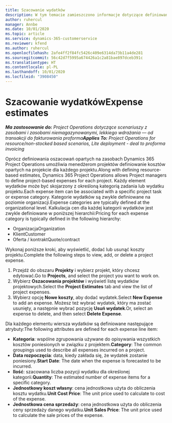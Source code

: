 ```yaml
---
title: Szacowanie wydatków
description: W tym temacie zamieszczono informacje dotyczące definiowania lub szacowania kosztów opartych na projektach.
author: ruhercul
manager: Annbe
ms.date: 10/01/2020
ms.topic: article
ms.service: dynamics-365-customerservice
ms.reviewer: kfend
ms.author: ruhercul
ms.openlocfilehash: 2afe4ff2f84fc5426c409e6314da73b11a4de281
ms.sourcegitcommit: 56c42d7f5995a674426a1c2a81bae897dceb391c
ms.translationtype: HT
ms.contentlocale: pl-PL
ms.lasthandoff: 10/01/2020
ms.locfileid: "3908450"
---
```

# <a name="expense-estimates"></a><span data-ttu-id="84b94-103">Szacowanie wydatków</span><span class="sxs-lookup"><span data-stu-id="84b94-103">Expense estimates</span></span>
<span data-ttu-id="84b94-104">_**Ma zastosowanie do:** Project Operations dotyczące scenariuszy z zasobami i zasobami niemagazynowanymi, lekkiego wdrażania — od transakcji do fakturowania proforma_</span><span class="sxs-lookup"><span data-stu-id="84b94-104">_**Applies To:** Project Operations for resource/non-stocked based scenarios, Lite deployment - deal to proforma invoicing_</span></span>

<span data-ttu-id="84b94-105">Oprócz definiowania oszacowań opartych na zasobach Dynamics 365 Project Operations umożliwia menedżerom projektów definiowanie kosztów opartych na projekcie dla każdego projektu.</span><span class="sxs-lookup"><span data-stu-id="84b94-105">Along with defining resource-based estimates, Dynamics 365 Project Operations allows Project managers to define project-based expenses for each project.</span></span> <span data-ttu-id="84b94-106">Każdy element wydatków może być skojarzony z określoną kategorią zadania lub wydatku projektu.</span><span class="sxs-lookup"><span data-stu-id="84b94-106">Each expense item can be associated with a specific project task or expense category.</span></span> <span data-ttu-id="84b94-107">Kategorie wydatków są zwykle definiowane na poziomie organizacji.</span><span class="sxs-lookup"><span data-stu-id="84b94-107">Expense categories are typically defined at the organizational level.</span></span> <span data-ttu-id="84b94-108">Kalkulacja cen dla każdej kategorii wydatków jest zwykle definiowane w poniższej hierarchii:</span><span class="sxs-lookup"><span data-stu-id="84b94-108">Pricing for each expense category is typically defined in the following hierarchy:</span></span>

- <span data-ttu-id="84b94-109">Organizacja</span><span class="sxs-lookup"><span data-stu-id="84b94-109">Organization</span></span>
- <span data-ttu-id="84b94-110">Klient</span><span class="sxs-lookup"><span data-stu-id="84b94-110">Customer</span></span>
- <span data-ttu-id="84b94-111">Oferta / kontrakt</span><span class="sxs-lookup"><span data-stu-id="84b94-111">Quote/contract</span></span>

<span data-ttu-id="84b94-112">Wykonaj poniższe kroki, aby wyświetlić, dodać lub usunąć koszty projektu.</span><span class="sxs-lookup"><span data-stu-id="84b94-112">Complete the following steps to view, add, or delete a project expense.</span></span>

1. <span data-ttu-id="84b94-113">Przejdź do obszaru **Projekty** i wybierz projekt, który chcesz edytować.</span><span class="sxs-lookup"><span data-stu-id="84b94-113">Go to **Projects**, and select the project you want to work on.</span></span>
2. <span data-ttu-id="84b94-114">Wybierz **Oszacowania projektów** i wyświetl listę wydatków projektowych.</span><span class="sxs-lookup"><span data-stu-id="84b94-114">Select the **Project Estimates** tab and view the list of project expenses.</span></span>
3. <span data-ttu-id="84b94-115">Wybierz opcję **Nowe koszty**, aby dodać wydatek.</span><span class="sxs-lookup"><span data-stu-id="84b94-115">Select **New Expense** to add an expense.</span></span> <span data-ttu-id="84b94-116">Możesz też wybrać wydatek, który ma zostać usunięty, a następnie wybrać pozycję **Usuń wydatek**.</span><span class="sxs-lookup"><span data-stu-id="84b94-116">Or, select an expense to delete, and then select **Delete Expense**.</span></span>

<span data-ttu-id="84b94-117">Dla każdego elementu wiersza wydatków są definiowane następujące atrybuty:</span><span class="sxs-lookup"><span data-stu-id="84b94-117">The following attributes are defined for each expense line item:</span></span>

- <span data-ttu-id="84b94-118">**Kategoria**: wspólne zgrupowania używane do opisywania wszystkich kosztów poniesionych w związku z projektem.</span><span class="sxs-lookup"><span data-stu-id="84b94-118">**Category**: The common groupings used to describe all expenses incurred on a project.</span></span>
- <span data-ttu-id="84b94-119">**Data rozpoczęcia**: data, kiedy zakłada się, że wydatek zostanie poniesiony.</span><span class="sxs-lookup"><span data-stu-id="84b94-119">**Start Date**: The date when the expense is forecasted to be incurred.</span></span>
- <span data-ttu-id="84b94-120">**Ilość**: szacowana liczba pozycji wydatku dla określonej kategorii.</span><span class="sxs-lookup"><span data-stu-id="84b94-120">**Quantity**: The estimated number of expense items for a specific category.</span></span>
- <span data-ttu-id="84b94-121">**Jednostkowy koszt własny**: cena jednostkowa użyta do obliczenia kosztu wydatku.</span><span class="sxs-lookup"><span data-stu-id="84b94-121">**Unit Cost Price**: The unit price used to calculate to cost of the expense.</span></span>
- <span data-ttu-id="84b94-122">**Jednostkowa cena sprzedaży**: cena jednostkowa użyta do obliczenia ceny sprzedaży danego wydatku.</span><span class="sxs-lookup"><span data-stu-id="84b94-122">**Unit Sales Price**: The unit price used to calculate the sale prices of the expense.</span></span>

